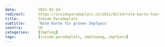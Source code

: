```yaml
---
date:          2021-02-24
redirect:      https://insideparadeplatz.ch/2021/02/24/rote-karte-fuer-gruenen-impfpass/
title:         In$ide Paradeplatz
subtitle:      'Rote Karte für grünen Impfpass'
country:       CH
categories:    [Impfung]
tags:          [inside-paradeplatz, impfzwang, impfpass]
---
```

